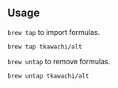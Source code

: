 ## Usage

`brew tap` to import formulas.

	brew tap tkawachi/alt

`brew untap` to remove formulas.

	brew untap tkawachi/alt
